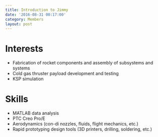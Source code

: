 ```yaml
---
title: Introduction to Jimmy
date: '2016-08-31 00:17:00'
category: Members
layout: post
---
```


# Interests

* Fabrication of rocket components and assembly of subsystems and systems
* Cold gas thruster payload development and testing
* KSP simulation

# Skills

* MATLAB data analysis
* PTC Creo Pro/E
* Aerodynamics (con-di nozzles, fluids, flight mechanics, etc.)
* Rapid prototyping design tools (3D printers, drilling, soldering, etc.)

